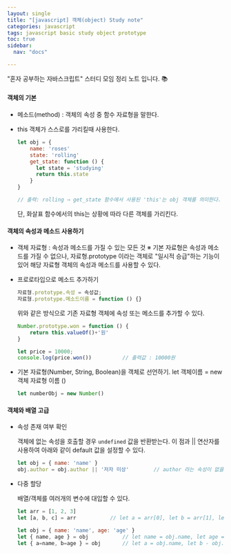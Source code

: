 ```yaml
---
layout: single
title: "[javascript] 객체(object) Study note"
categories: javascript
tags: javascript basic study object prototype
toc: true
sidebar:
  nav: "docs"

---
```


"혼자 공부하는 자바스크립트" 스터디 모임 정리 노트 입니다. 📚

#### 객체의 기본

- 메소드(method) : 객체의 속성 중 함수 자료형을 말한다.

- this
  객체가 스스로를 가리킬때 사용한다.

  ```javascript
  let obj = {
      name: 'roses'
      state: 'rolling'
      get_state: function () {
  		let state = 'studying'
  		return this.state
      }
  }
  
  // 출력: rolling → get_state 함수에서 사용된 'this'는 obj 객체를 의미한다.
  ```

  단, 화살표 함수에서의 this는 상황에 따라 다른 객체를 가리킨다.

#### 객체의 속성과 메소드 사용하기

- 객체 자료형 : 속성과 메소드를 가질 수 있는 모든 것
  ※ 기본 자료형은 속성과 메소드를 가질 수 없으나, 자료형.prototype 이라는 객체로 "일시적 승급"하는 기능이 있어 해당 자료형 객체의 속성과 메소드를 사용할 수 있다.

- 프로로타입으로 메소드 추가하기
  ```javascript
  자료형.prototype.속성 = 속성값;
  자료형.prototype.메소드이름 = function () {}
  ```

  위와 같은 방식으로 기존 자료형 객체에 속성 또는 메소드를 추가할 수 있다.

  ```javascript
  Number.prototype.won = function () {
      return this.valueOf()+'원'
  }
  
  let price = 10000;
  console.log(price.won())			// 출력값 : 10000원
  ```

- 기본 자료형(Number, String, Boolean)을 객체로 선언하기.
  let 객체이름 = new 객체 자료형 이름 ()

  ```javascript
  let numberObj = new Number()
  ```

#### 객체와 배열 고급

- 속성 존재 여부 확인

  객체에 없는 속성을 호출할 경우 `undefined` 값을 반환받는다. 이 점과 || 연산자를 사용하여 아래와 같이 default 값을 설정할 수 있다.

  ```javascript
  let obj = { name: 'name' }
  obj.author = obj.author || '저자 미상'		// author 라는 속성이 없을 경우 속성을 추가하고 '저자 미상'을 dafult 값으로 사용한다.
  ```

- 다중 할당

  배열/객체를 여러개의 변수에 대입할 수 있다.

  ```javascript
  let arr = [1, 2, 3]
  let [a, b, c] = arr			// let a = arr[0], let b = arr[1], let c = arr[2] 와 같다.
  ```

  ```javascript
  let obj = { name: 'name', age: 'age' }
  let { name, age } = obj			// let name = obj.name, let age = obj.age 와 같다.
  let { a=name, b=age } = obj		// let a = obj.name, let b - obj.age 와 같다.
  ```

  
